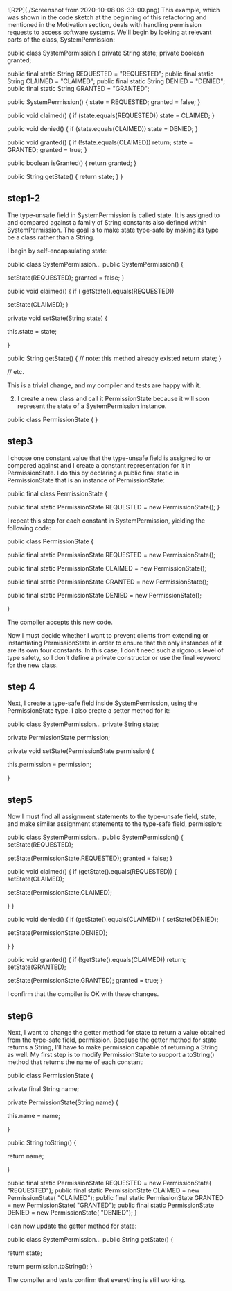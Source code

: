 ![R2P](./Screenshot from 2020-10-08 06-33-00.png)
This example, which was shown in the code sketch at the beginning of this refactoring and mentioned in the Motivation section, deals with handling permission requests to access software systems. We'll begin by looking at relevant parts of the class, SystemPermission:

public class SystemPermission {
   private String state;
   private boolean granted;

   public final static String REQUESTED = "REQUESTED";
   public final static String CLAIMED = "CLAIMED";
   public final static String DENIED = "DENIED";
   public final static String GRANTED = "GRANTED";

   public SystemPermission() {
      state = REQUESTED;
      granted = false;
   }

   public void claimed() {
      if (state.equals(REQUESTED))
         state = CLAIMED;
   }

   public void denied() {
      if (state.equals(CLAIMED))
         state = DENIED;
   }

   public void granted() {
      if (!state.equals(CLAIMED)) return;
      state = GRANTED;
      granted = true;
   }

   public boolean isGranted() {
      return granted;
   }

   public String getState() {
      return state;
   }
}

## step1-2
The type-unsafe field in SystemPermission is called state. It is assigned to and compared against a family of String constants also defined within SystemPermission. The goal is to make state type-safe by making its type be a class rather than a String.

I begin by self-encapsulating state:

public class SystemPermission...
   public SystemPermission() {
      
setState(REQUESTED);
      granted = false;
   }

   public void claimed() {
      if (
getState().equals(REQUESTED))
         
setState(CLAIMED);
   }

   
private void setState(String state) {
      
this.state = state;
   
}

   public String getState() {  // note: this method already existed
      return state;
   }

   // etc.

This is a trivial change, and my compiler and tests are happy with it.

2. I create a new class and call it PermissionState because it will soon represent the state of a SystemPermission instance.

public class PermissionState {
}

## step3
I choose one constant value that the type-unsafe field is assigned to or compared against and I create a constant representation for it in PermissionState. I do this by declaring a public final static in PermissionState that is an instance of PermissionState:

public final class PermissionState {
   
public final static PermissionState REQUESTED = new PermissionState();
}

I repeat this step for each constant in SystemPermission, yielding the following code:



public class PermissionState {
   
public final static PermissionState REQUESTED = new PermissionState();
   
public final static PermissionState CLAIMED = new PermissionState();
   
public final static PermissionState GRANTED = new PermissionState();
   
public final static PermissionState DENIED = new PermissionState();

}


The compiler accepts this new code.

Now I must decide whether I want to prevent clients from extending or instantiating PermissionState in order to ensure that the only instances of it are its own four constants. In this case, I don't need such a rigorous level of type safety, so I don't define a private constructor or use the final keyword for the new class.

## step 4
Next, I create a type-safe field inside SystemPermission, using the PermissionState type. I also create a setter method for it:

public class SystemPermission...
   private String state;
   
private PermissionState permission;

   
private void setState(PermissionState permission) {
      
this.permission = permission;
   
}

## step5
Now I must find all assignment statements to the type-unsafe field, state, and make similar assignment statements to the type-safe field, permission:

public class SystemPermission...
   public SystemPermission() {
      setState(REQUESTED);
      
setState(PermissionState.REQUESTED);
      granted = false;
   }

   public void claimed() {
      if (getState().equals(REQUESTED)) 
{
         setState(CLAIMED);
         
setState(PermissionState.CLAIMED);
      
}
   }

   public void denied() {
      if (getState().equals(CLAIMED)) 
{
         setState(DENIED);
         
setState(PermissionState.DENIED);
      
}
   }

   public void granted() {
      if (!getState().equals(CLAIMED))
         return;
      setState(GRANTED);
      
setState(PermissionState.GRANTED);
      granted = true;
   }

I confirm that the compiler is OK with these changes.

## step6
Next, I want to change the getter method for state to return a value obtained from the type-safe field, permission. Because the getter method for state returns a String, I'll have to make permission capable of returning a String as well. My first step is to modify PermissionState to support a toString() method that returns the name of each constant:

public class PermissionState {
   
private final String name;

   
private PermissionState(String name) {
      
this.name = name;
   
}

   
public String toString() {
      
return name;
   
}

   public final static PermissionState REQUESTED = new PermissionState(
"REQUESTED");
   public final static PermissionState CLAIMED = new PermissionState(
"CLAIMED");
   public final static PermissionState GRANTED = new PermissionState(
"GRANTED");
   public final static PermissionState DENIED = new PermissionState(
"DENIED");
}

I can now update the getter method for state:

public class SystemPermission...
   public String getState() {
      

return state;
      
return permission.toString();
   }

The compiler and tests confirm that everything is still working.

